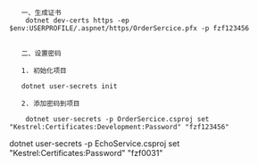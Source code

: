        
       
       一、生成证书
        dotnet dev-certs https -ep $env:USERPROFILE/.aspnet/https/OrderSercice.pfx -p fzf123456

       
       二、设置密码
       
       1. 初始化项目 
       
       dotnet user-secrets init
 
       2. 添加密码到项目

        dotnet user-secrets -p OrderSercice.csproj set "Kestrel:Certificates:Development:Password" "fzf123456"

  
  dotnet user-secrets -p EchoService.csproj set "Kestrel:Certificates:Password" "fzf0031"  